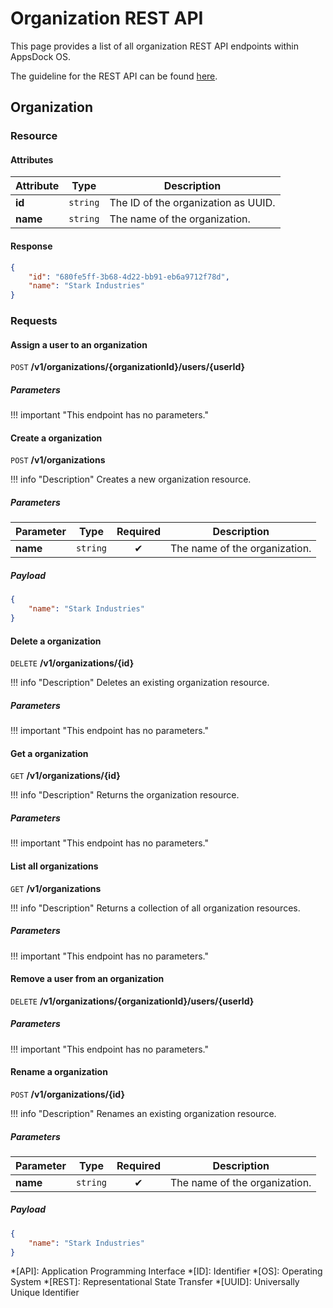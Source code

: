 # Organization REST API

This page provides a list of all organization REST API endpoints within AppsDock OS.

The guideline for the REST API can be found [here](../../../gettingstarted/guidelines/rest-api).

## Organization

### Resource

#### Attributes

| Attribute | Type | Description
| --------- | ---- | -----------
| **id** | `string` | The ID of the organization as UUID.
| **name** | `string` | The name of the organization.

#### Response

~~~json
{
    "id": "680fe5ff-3b68-4d22-bb91-eb6a9712f78d",
    "name": "Stark Industries"
}
~~~

### Requests

#### Assign a user to an organization

`POST` **/v1/organizations/{organizationId}/users/{userId}**

##### Parameters

!!! important "This endpoint has no parameters."

#### Create a organization

`POST` **/v1/organizations**

!!! info "Description"
    Creates a new organization resource.

##### Parameters

| Parameter | Type | Required | Description
| --------- | ---- | :------: | -----------
| **name** | `string` | ✔ | The name of the organization.

##### Payload

~~~json
{
    "name": "Stark Industries"
}
~~~

#### Delete a organization

`DELETE` **/v1/organizations/{id}**

!!! info "Description"
    Deletes an existing organization resource.

##### Parameters

!!! important "This endpoint has no parameters."

#### Get a organization

`GET` **/v1/organizations/{id}**

!!! info "Description"
    Returns the organization resource.

##### Parameters

!!! important "This endpoint has no parameters."

#### List all organizations

`GET` **/v1/organizations**

!!! info "Description"
    Returns a collection of all organization resources.

##### Parameters

!!! important "This endpoint has no parameters."

#### Remove a user from an organization

`DELETE` **/v1/organizations/{organizationId}/users/{userId}**

##### Parameters

!!! important "This endpoint has no parameters."

#### Rename a organization

`POST` **/v1/organizations/{id}**

!!! info "Description"
    Renames an existing organization resource.

##### Parameters

| Parameter | Type | Required | Description
| --------- | ---- | :------: | -----------
| **name** | `string` | ✔ | The name of the organization.

##### Payload

~~~json
{
    "name": "Stark Industries"
}
~~~


*[API]: Application Programming Interface
*[ID]: Identifier
*[OS]: Operating System
*[REST]: Representational State Transfer
*[UUID]: Universally Unique Identifier

